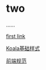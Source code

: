 # two
......

[first link](https://liwanzhen.github.io/two/)

[Koala基础样式](https://github.com/Alsiso/Koala/blob/master/src/normal.css)

[前端规范](http://zjaisino.github.io/plugin.html)
